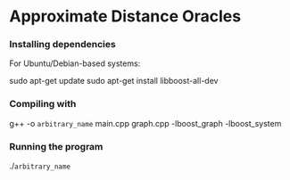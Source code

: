 # Approximate Distance Oracles

### Installing dependencies
For Ubuntu/Debian-based systems:

sudo apt-get update
sudo apt-get install libboost-all-dev

### Compiling with
g++ -o `arbitrary_name` main.cpp graph.cpp -lboost_graph -lboost_system

### Running the program
./`arbitrary_name`
